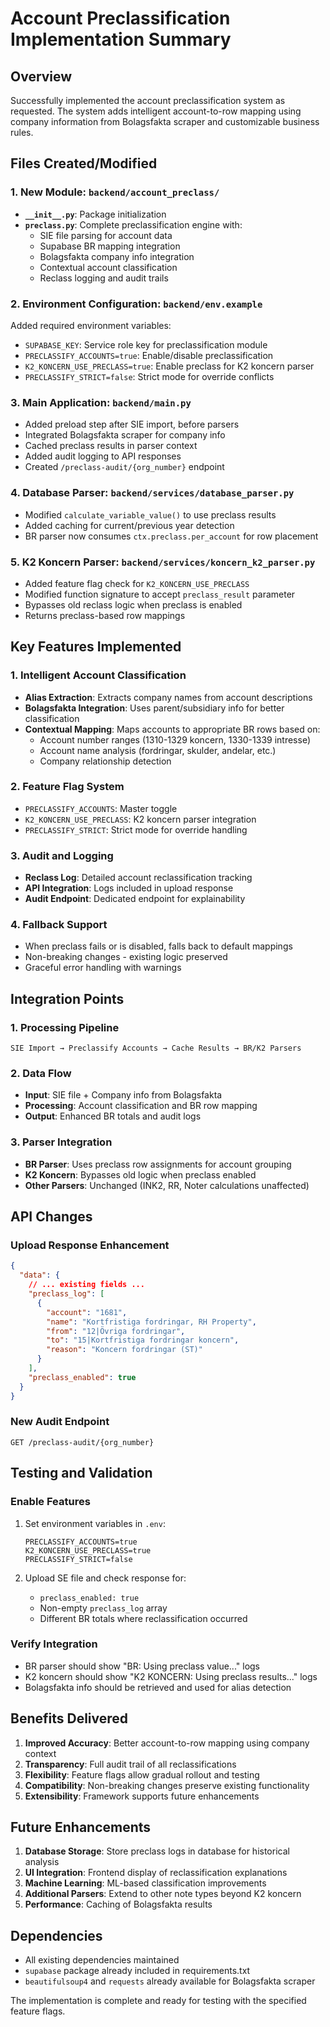 # Account Preclassification Implementation Summary

## Overview
Successfully implemented the account preclassification system as requested. The system adds intelligent account-to-row mapping using company information from Bolagsfakta scraper and customizable business rules.

## Files Created/Modified

### 1. New Module: `backend/account_preclass/`
- **`__init__.py`**: Package initialization
- **`preclass.py`**: Complete preclassification engine with:
  - SIE file parsing for account data
  - Supabase BR mapping integration  
  - Bolagsfakta company info integration
  - Contextual account classification
  - Reclass logging and audit trails

### 2. Environment Configuration: `backend/env.example`
Added required environment variables:
- `SUPABASE_KEY`: Service role key for preclassification module
- `PRECLASSIFY_ACCOUNTS=true`: Enable/disable preclassification
- `K2_KONCERN_USE_PRECLASS=true`: Enable preclass for K2 koncern parser
- `PRECLASSIFY_STRICT=false`: Strict mode for override conflicts

### 3. Main Application: `backend/main.py`
- Added preload step after SIE import, before parsers
- Integrated Bolagsfakta scraper for company info
- Cached preclass results in parser context
- Added audit logging to API responses
- Created `/preclass-audit/{org_number}` endpoint

### 4. Database Parser: `backend/services/database_parser.py`
- Modified `calculate_variable_value()` to use preclass results
- Added caching for current/previous year detection
- BR parser now consumes `ctx.preclass.per_account` for row placement

### 5. K2 Koncern Parser: `backend/services/koncern_k2_parser.py`
- Added feature flag check for `K2_KONCERN_USE_PRECLASS`
- Modified function signature to accept `preclass_result` parameter
- Bypasses old reclass logic when preclass is enabled
- Returns preclass-based row mappings

## Key Features Implemented

### 1. Intelligent Account Classification
- **Alias Extraction**: Extracts company names from account descriptions
- **Bolagsfakta Integration**: Uses parent/subsidiary info for better classification
- **Contextual Mapping**: Maps accounts to appropriate BR rows based on:
  - Account number ranges (1310-1329 koncern, 1330-1339 intresse)
  - Account name analysis (fordringar, skulder, andelar, etc.)
  - Company relationship detection

### 2. Feature Flag System
- `PRECLASSIFY_ACCOUNTS`: Master toggle
- `K2_KONCERN_USE_PRECLASS`: K2 koncern parser integration
- `PRECLASSIFY_STRICT`: Strict mode for override handling

### 3. Audit and Logging
- **Reclass Log**: Detailed account reclassification tracking
- **API Integration**: Logs included in upload response
- **Audit Endpoint**: Dedicated endpoint for explainability

### 4. Fallback Support
- When preclass fails or is disabled, falls back to default mappings
- Non-breaking changes - existing logic preserved
- Graceful error handling with warnings

## Integration Points

### 1. Processing Pipeline
```
SIE Import → Preclassify Accounts → Cache Results → BR/K2 Parsers
```

### 2. Data Flow
- **Input**: SIE file + Company info from Bolagsfakta
- **Processing**: Account classification and BR row mapping
- **Output**: Enhanced BR totals and audit logs

### 3. Parser Integration
- **BR Parser**: Uses preclass row assignments for account grouping
- **K2 Koncern**: Bypasses old logic when preclass enabled
- **Other Parsers**: Unchanged (INK2, RR, Noter calculations unaffected)

## API Changes

### Upload Response Enhancement
```json
{
  "data": {
    // ... existing fields ...
    "preclass_log": [
      {
        "account": "1681",
        "name": "Kortfristiga fordringar, RH Property",
        "from": "12|Övriga fordringar",
        "to": "15|Kortfristiga fordringar koncern",
        "reason": "Koncern fordringar (ST)"
      }
    ],
    "preclass_enabled": true
  }
}
```

### New Audit Endpoint
```
GET /preclass-audit/{org_number}
```

## Testing and Validation

### Enable Features
1. Set environment variables in `.env`:
   ```
   PRECLASSIFY_ACCOUNTS=true
   K2_KONCERN_USE_PRECLASS=true
   PRECLASSIFY_STRICT=false
   ```

2. Upload SE file and check response for:
   - `preclass_enabled: true`
   - Non-empty `preclass_log` array
   - Different BR totals where reclassification occurred

### Verify Integration
- BR parser should show "BR: Using preclass value..." logs
- K2 koncern should show "K2 KONCERN: Using preclass results..." logs
- Bolagsfakta info should be retrieved and used for alias detection

## Benefits Delivered

1. **Improved Accuracy**: Better account-to-row mapping using company context
2. **Transparency**: Full audit trail of all reclassifications  
3. **Flexibility**: Feature flags allow gradual rollout and testing
4. **Compatibility**: Non-breaking changes preserve existing functionality
5. **Extensibility**: Framework supports future enhancements

## Future Enhancements

1. **Database Storage**: Store preclass logs in database for historical analysis
2. **UI Integration**: Frontend display of reclassification explanations
3. **Machine Learning**: ML-based classification improvements
4. **Additional Parsers**: Extend to other note types beyond K2 koncern
5. **Performance**: Caching of Bolagsfakta results

## Dependencies

- All existing dependencies maintained
- `supabase` package already included in requirements.txt
- `beautifulsoup4` and `requests` already available for Bolagsfakta scraper

The implementation is complete and ready for testing with the specified feature flags.
